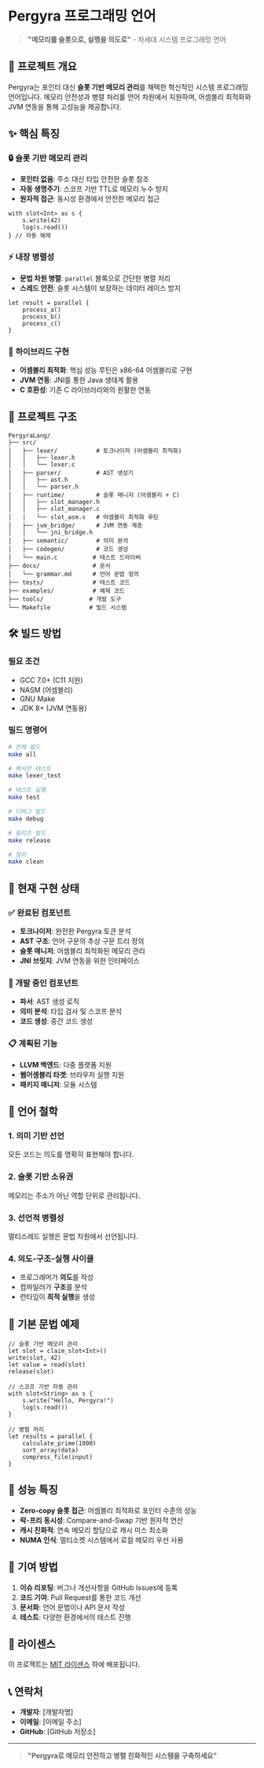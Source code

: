 # Pergyra 프로그래밍 언어

> **"메모리를 슬롯으로, 실행을 의도로"** - 차세대 시스템 프로그래밍 언어

## 🚀 프로젝트 개요

Pergyra는 포인터 대신 **슬롯 기반 메모리 관리**를 채택한 혁신적인 시스템 프로그래밍 언어입니다. 메모리 안전성과 병렬 처리를 언어 차원에서 지원하며, 어셈블리 최적화와 JVM 연동을 통해 고성능을 제공합니다.

## ✨ 핵심 특징

### 🔒 **슬롯 기반 메모리 관리**
- **포인터 없음**: 주소 대신 타입 안전한 슬롯 참조
- **자동 생명주기**: 스코프 기반 TTL로 메모리 누수 방지
- **원자적 접근**: 동시성 환경에서 안전한 메모리 접근

```pergyra
with slot<Int> as s {
    s.write(42)
    log(s.read())
} // 자동 해제
```

### ⚡ **내장 병렬성**
- **문법 차원 병렬**: `parallel` 블록으로 간단한 병렬 처리
- **스레드 안전**: 슬롯 시스템이 보장하는 데이터 레이스 방지

```pergyra
let result = parallel {
    process_a()
    process_b() 
    process_c()
}
```

### 🔧 **하이브리드 구현**
- **어셈블리 최적화**: 핵심 성능 루틴은 x86-64 어셈블리로 구현
- **JVM 연동**: JNI를 통한 Java 생태계 활용
- **C 호환성**: 기존 C 라이브러리와의 원활한 연동

## 📁 프로젝트 구조

```
PergyraLang/
├── src/
│   ├── lexer/           # 토크나이저 (어셈블리 최적화)
│   │   ├── lexer.h
│   │   └── lexer.c
│   ├── parser/          # AST 생성기
│   │   ├── ast.h
│   │   └── parser.h
│   ├── runtime/         # 슬롯 매니저 (어셈블리 + C)
│   │   ├── slot_manager.h
│   │   ├── slot_manager.c
│   │   └── slot_asm.s   # 어셈블리 최적화 루틴
│   ├── jvm_bridge/      # JVM 연동 계층
│   │   └── jni_bridge.h
│   ├── semantic/        # 의미 분석
│   ├── codegen/         # 코드 생성
│   └── main.c          # 테스트 드라이버
├── docs/               # 문서
│   └── grammar.md      # 언어 문법 정의
├── tests/              # 테스트 코드
├── examples/           # 예제 코드
├── tools/             # 개발 도구
└── Makefile           # 빌드 시스템
```

## 🛠️ 빌드 방법

### 필요 조건
- GCC 7.0+ (C11 지원)
- NASM (어셈블리)
- GNU Make
- JDK 8+ (JVM 연동용)

### 빌드 명령어

```bash
# 전체 빌드
make all

# 렉서만 테스트
make lexer_test

# 테스트 실행
make test

# 디버그 빌드
make debug

# 릴리즈 빌드
make release

# 정리
make clean
```

## 🧪 현재 구현 상태

### ✅ 완료된 컴포넌트
- **토크나이저**: 완전한 Pergyra 토큰 분석
- **AST 구조**: 언어 구문의 추상 구문 트리 정의
- **슬롯 매니저**: 어셈블리 최적화된 메모리 관리
- **JNI 브릿지**: JVM 연동을 위한 인터페이스

### 🚧 개발 중인 컴포넌트
- **파서**: AST 생성 로직
- **의미 분석**: 타입 검사 및 스코프 분석
- **코드 생성**: 중간 코드 생성

### 📋 계획된 기능
- **LLVM 백엔드**: 다중 플랫폼 지원
- **웹어셈블리 타겟**: 브라우저 실행 지원
- **패키지 매니저**: 모듈 시스템

## 🎯 언어 철학

### 1. **의미 기반 선언**
모든 코드는 의도를 명확히 표현해야 합니다.

### 2. **슬롯 기반 소유권**
메모리는 주소가 아닌 역할 단위로 관리됩니다.

### 3. **선언적 병렬성**
멀티스레드 실행은 문법 차원에서 선언됩니다.

### 4. **의도-구조-실행 사이클**
- 프로그래머가 **의도**를 작성
- 컴파일러가 **구조**를 분석  
- 런타임이 **최적 실행**을 생성

## 📖 기본 문법 예제

```pergyra
// 슬롯 기반 메모리 관리
let slot = claim_slot<Int>()
write(slot, 42)
let value = read(slot)
release(slot)

// 스코프 기반 자동 관리
with slot<String> as s {
    s.write("Hello, Pergyra!")
    log(s.read())
}

// 병렬 처리
let results = parallel {
    calculate_prime(1000)
    sort_array(data)
    compress_file(input)
}
```

## 🔬 성능 특징

- **Zero-copy 슬롯 접근**: 어셈블리 최적화로 포인터 수준의 성능
- **락-프리 동시성**: Compare-and-Swap 기반 원자적 연산
- **캐시 친화적**: 연속 메모리 할당으로 캐시 미스 최소화
- **NUMA 인식**: 멀티소켓 시스템에서 로컬 메모리 우선 사용

## 🤝 기여 방법

1. **이슈 리포팅**: 버그나 개선사항을 GitHub Issues에 등록
2. **코드 기여**: Pull Request를 통한 코드 개선
3. **문서화**: 언어 문법이나 API 문서 작성
4. **테스트**: 다양한 환경에서의 테스트 진행

## 📄 라이센스

이 프로젝트는 [MIT 라이센스](LICENSE) 하에 배포됩니다.

## 📞 연락처

- **개발자**: [개발자명]
- **이메일**: [이메일 주소]
- **GitHub**: [GitHub 저장소]

---

> **"Pergyra로 메모리 안전하고 병렬 친화적인 시스템을 구축하세요"**